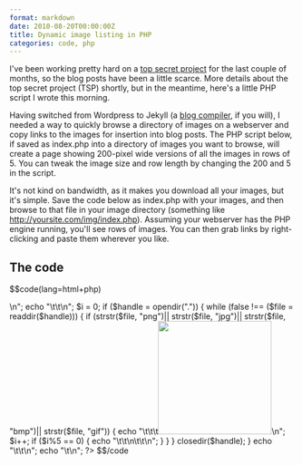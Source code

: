 ```yaml
---
format: markdown
date: 2010-08-20T00:00:00Z
title: Dynamic image listing in PHP
categories: code, php
---
```


I've been working pretty hard on a [top secret project][1] for the last couple of months, so the blog posts have been a little scarce. More details about the top secret project (TSP) shortly, but in the meantime, here's a little PHP script I wrote this morning.

Having switched from Wordpress to Jekyll (a [blog compiler][2], if you will), I needed a way to quickly browse a directory of images on a webserver and copy links to the images for insertion into blog posts. The PHP script below, if saved as index.php into a directory of images you want to browse, will create a page showing 200-pixel wide versions of all the images in rows of 5. You can tweak the image size and row length by changing the 200 and 5 in the script.

It's not kind on bandwidth, as it makes you download all your images, but it's simple. Save the code below as index.php with your images, and then browse to that file in your image directory (something like http://yoursite.com/img/index.php). Assuming your webserver has the PHP engine running, you'll see rows of images. You can then grab links by right-clicking and paste them wherever you like.

## The code ##

$$code(lang=html+php)
<!DOCTYPE html>
<html>
    <head>
        <title>Images</title>
    </head>
    <body>
        <?php
        echo "<table>\n";
        echo "\t\t<tr>\n";
        $i = 0;
        if ($handle = opendir(".")) {
            while (false !== ($file = readdir($handle))) {
                if (strstr($file, "png")||
                    strstr($file, "jpg")||
                    strstr($file, "bmp")||
                    strstr($file, "gif")) {
                    echo "\t\t\t<td><a href='".$file.
"'><img src='".$file."' width='200px' /></a></td>\n";
                    $i++;
                    if ($i%5 == 0) {
                        echo "\t\t</tr>\n\t\t<tr>\n";
                    }
                }
            }
            closedir($handle);
        }
        echo "\t\t</tr>\n";
        echo "\t</table>\n";
        ?>
    </body>
</html>
$$/code

[1]: http://pingswept.org/2010/04/12/designing-embedded-systems-with-web-frameworks/
[2]: http://pingswept.org/2010/01/01/blogging-like-a-so-called-hacker/
